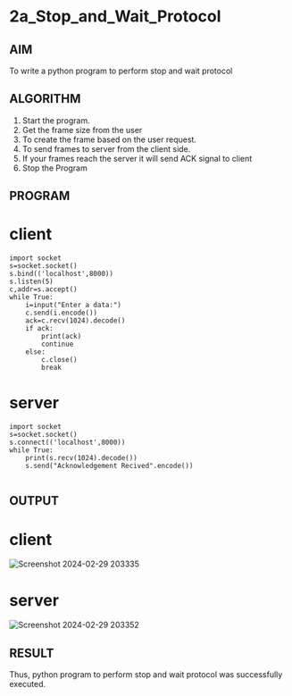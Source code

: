 # 2a_Stop_and_Wait_Protocol
## AIM 
To write a python program to perform stop and wait protocol
## ALGORITHM
1. Start the program.
2. Get the frame size from the user
3. To create the frame based on the user request.
4. To send frames to server from the client side.
5. If your frames reach the server it will send ACK signal to client
6. Stop the Program
## PROGRAM
# client
```
import socket
s=socket.socket()
s.bind(('localhost',8000))
s.listen(5)
c,addr=s.accept()
while True:
    i=input("Enter a data:")
    c.send(i.encode())
    ack=c.recv(1024).decode()
    if ack:
        print(ack)
        continue
    else:
        c.close()
        break

```
# server
```
import socket
s=socket.socket()
s.connect(('localhost',8000))
while True:
    print(s.recv(1024).decode())
    s.send("Acknowledgement Recived".encode())
    

```
## OUTPUT
# client
![Screenshot 2024-02-29 203335](https://github.com/23012238/2a_Stop_and_Wait_Protocol/assets/150011605/e5683b0d-5cc1-441f-b596-4cdc7bbeb89b)

# server
![Screenshot 2024-02-29 203352](https://github.com/23012238/2a_Stop_and_Wait_Protocol/assets/150011605/36ea57a5-8a1d-419c-88ca-ad290cb5d932)

## RESULT
Thus, python program to perform stop and wait protocol was successfully executed.
